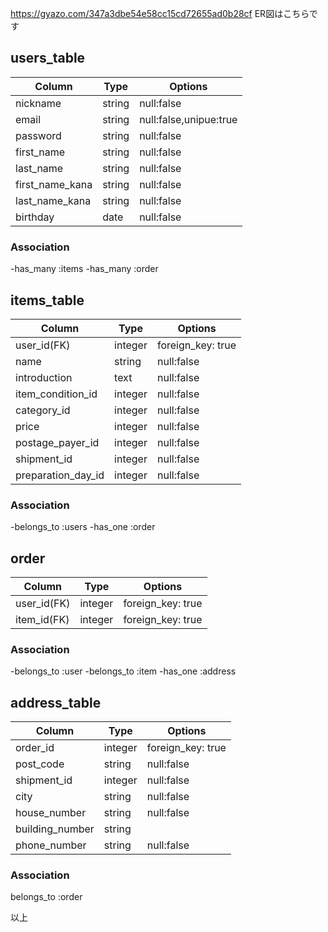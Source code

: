 https://gyazo.com/347a3dbe54e58cc15cd72655ad0b28cf
ER図はこちらです

## users_table
|Column	|Type|	Options|
|-------|---|-----|
|nickname|string|null:false|
|email|string|null:false,unipue:true|
|password|string|null:false|
|first_name|string|null:false|
|last_name|string|null:false|
|first_name_kana|string|null:false|
|last_name_kana|string|null:false|
|birthday|date|null:false|

### Association
-has_many :items
-has_many :order


## items_table
|Column	|Type|	Options|
|-------|---|-----|
|user_id(FK) |integer|foreign_key: true|
|name|string|null:false|
|introduction|text|null:false|
|item_condition_id|integer|null:false|
|category_id|integer|null:false|
|price|integer|null:false|
|postage_payer_id|integer|null:false|
|shipment_id|integer|null:false|
|preparation_day_id|integer|null:false|


### Association
-belongs_to :users
-has_one :order


## order
|Column	|Type|	Options|
|-------|---|-----|
|user_id(FK)|integer|foreign_key: true|
|item_id(FK)|integer|foreign_key: true|

### Association
-belongs_to :user
-belongs_to :item
-has_one :address


## address_table
|Column	|Type|	Options|
|-------|---|-----|
|order_id|integer|foreign_key: true|
|post_code|string|null:false|
|shipment_id|integer|null:false|
|city|string|null:false|
|house_number|string|null:false|
|building_number|string|
|phone_number|string|null:false|

### Association
belongs_to :order

以上